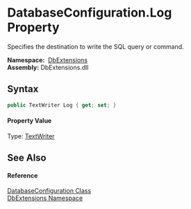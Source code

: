 DatabaseConfiguration.Log Property
==================================
Specifies the destination to write the SQL query or command.

  **Namespace:**  [DbExtensions][1]  
  **Assembly:** DbExtensions.dll

Syntax
------

```csharp
public TextWriter Log { get; set; }
```

#### Property Value
Type: [TextWriter][2]

See Also
--------

#### Reference
[DatabaseConfiguration Class][3]  
[DbExtensions Namespace][1]  

[1]: ../README.md
[2]: https://docs.microsoft.com/dotnet/api/system.io.textwriter
[3]: README.md